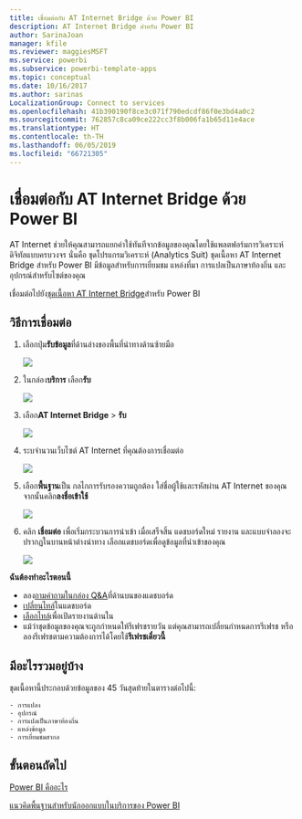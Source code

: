 ```yaml
---
title: เชื่อมต่อกับ AT Internet Bridge ด้วย Power BI
description: AT Internet Bridge สำหรับ Power BI
author: SarinaJoan
manager: kfile
ms.reviewer: maggiesMSFT
ms.service: powerbi
ms.subservice: powerbi-template-apps
ms.topic: conceptual
ms.date: 10/16/2017
ms.author: sarinas
LocalizationGroup: Connect to services
ms.openlocfilehash: 41b390190f8ce3c071f790edcdf86f0e3bd4a0c2
ms.sourcegitcommit: 762857c8ca09ce222cc3f8b006fa1b65d11e4ace
ms.translationtype: HT
ms.contentlocale: th-TH
ms.lasthandoff: 06/05/2019
ms.locfileid: "66721305"
---
```

# <a name="connect-to-at-internet-bridge-with-power-bi"></a>เชื่อมต่อกับ AT Internet Bridge ด้วย Power BI
AT Internet ช่วยให้คุณสามารถแยกค่าใช้ทันทีจากข้อมูลของคุณโดยใช้แพลตฟอร์มการวิเคราะห์ดิจิทัลแบบครบวงจร นั่นคือ ชุดโปรแกรมวิเคราะห์ (Analytics Suit) ชุดเนื้อหา AT Internet Bridge สำหรับ Power BI มีข้อมูลสำหรับการเยี่ยมชม แหล่งที่มา การแปลเป็นภาษาท้องถิ่น และอุปกรณ์สำหรับไซต์ของคุณ

เชื่อมต่อไปยัง[ชุดเนื้อหา AT Internet Bridge](https://app.powerbi.com/getdata/services/at-internet-bridge)สำหรับ Power BI

## <a name="how-to-connect"></a>วิธีการเชื่อมต่อ
1. เลือกปุ่ม**รับข้อมูล**ที่ด้านล่างของพื้นที่นำทางด้านซ้ายมือ
   
   ![](media/service-connect-to-at-internet/pbi_getdata.png) 
2. ในกล่อง**บริการ** เลือก**รับ**
   
   ![](media/service-connect-to-at-internet/pbi_getservices.png) 
3. เลือก**AT Internet Bridge** \> **รับ**
   
   ![](media/service-connect-to-at-internet/atinternet.png)
4. ระบจำนวนเว็บไซต์ AT Internet ที่คุณต้องการเชื่อมต่อ
   
   ![](media/service-connect-to-at-internet/params.png)
5. เลือก**พื้นฐาน**เป็น กลไกการรับรองความถูกต้อง ใส่ชื่อผู้ใช้และรหัสผ่าน AT Internet ของคุณ จากนั้นคลิก**ลงชื่อเข้าใช้**
   
   ![](media/service-connect-to-at-internet/creds.png)
6. คลิก **เชื่อมต่อ** เพื่อเริ่มกระบวนการนำเข้า เมื่อเสร็จสิ้น แดชบอร์ดใหม่ รายงาน และแบบจำลองจะปรากฏในบานหน้าต่างนำทาง เลือกแดชบอร์ดเพื่อดูข้อมูลที่นำเข้าของคุณ
   
    ![](media/service-connect-to-at-internet/atinternet.png)

**ฉันต้องทำอะไรตอนนี้**

* ลอง[ถามคำถามในกล่อง Q&A](consumer/end-user-q-and-a.md)ที่ด้านบนของแดชบอร์ด
* [เปลี่ยนไทล์](service-dashboard-edit-tile.md)ในแดชบอร์ด
* [เลือกไทล์](consumer/end-user-tiles.md)เพื่อเปิดรายงานด้านใน
* แม้ว่าชุดข้อมูลของคุณจะถูกกำหนดให้รีเฟรชรายวัน แต่คุณสามารถเปลี่ยนกำหนดการรีเฟรช หรือลองรีเฟรชตามความต้องการได้โดยใช้**รีเฟรชเดี๋ยวนี้**

## <a name="whats-included"></a>มีอะไรรวมอยู่บ้าง
ชุดเนื้อหานี้ประกอบด้วยข้อมูลของ 45 วันสุดท้ายในตารางต่อไปนี้:  

    - การแปลง  
    - อุปกรณ์  
    - การแปลเป็นภาษาท้องถิ่น  
    - แหล่งข้อมูล  
    - การเยี่ยมชมสากล  

## <a name="next-steps"></a>ขั้นตอนถัดไป
[Power BI คืออะไร](power-bi-overview.md)

[แนวคิดพื้นฐานสำหรับนักออกแบบในบริการของ Power BI](service-basic-concepts.md)

